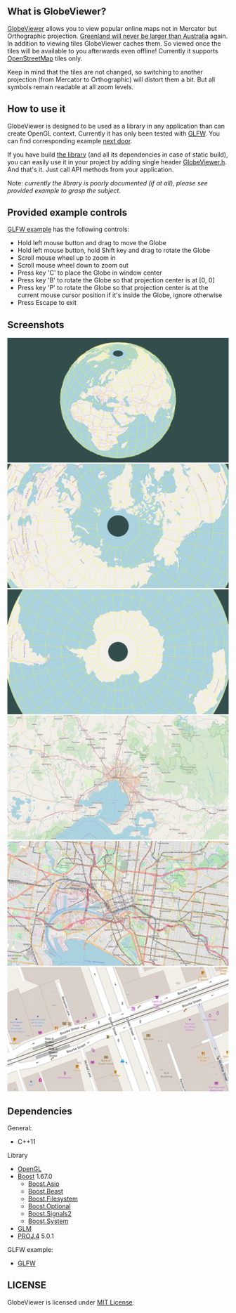 ## What is GlobeViewer?

[GlobeViewer](https://github.com/green-anger/GlobeViewer) allows you to view popular online maps not in Mercator but Orthographic projection.
[Greenland will never be larger than Australia](https://www.quora.com/Which-is-bigger-Australia-or-Greenland) again.
In addition to viewing tiles GlobeViewer caches them. So viewed once the tiles will be available to you afterwards even offline!
Currently it supports [OpenStreetMap](https://www.openstreetmap.org) tiles only.

Keep in mind that the tiles are not changed, so switching to another projection (from Mercator to Orthographic) will distort them a bit.
But all symbols remain readable at all zoom levels.

## How to use it

GlobeViewer is designed to be used as a library in any application than can create OpenGL context. Currently it has only been tested with [GLFW](https://www.glfw.org/).
You can find corresponding example [next door](./examples/glfw).

If you have build [the library](./lib) (and all its dependencies in case of static build), you can easily use it in your project by adding single header [GlobeViewer.h](/lib/include/GlobeViewer.h).
And that's it. Just call API methods from your application.

Note: _currently the library is poorly documented (if at all), please see provided example to grasp the subject_.

## Provided example controls

[GLFW example](./examples/glfw) has the following controls:
* Hold left mouse button and drag to move the Globe
* Hold left mouse button, hold Shift key and drag to rotate the Globe
* Scroll mouse wheel up to zoom in
* Scroll mouse wheel down to zoom out
* Press key 'C' to place the Globe in window center
* Press key 'B' to rotate the Globe so that projection center is at [0, 0]
* Press key 'P' to rotate the Globe so that projection center is at the current mouse cursor position if it's inside the Globe, ignore otherwise
* Press Escape to exit

## Screenshots

![The Globe](./doc/images/globe.png "The Globe")
![The North Pole](./doc/images/north_pole.png "The North Pole")
![The South Pole](./doc/images/south_pole.png "The South Pole")
![Melbourne from far away](./doc/images/melbourne_far.png "Melbourne from far away")
![Melbourne from not so far away](./doc/images/melbourne_mid.png "Melbourne from not so far away")
![Melbourne at zoom level 19](./doc/images/melbourne_close.png "Melbourne at zoom level 19")

## Dependencies

General:
* C++11

Library
* [OpenGL](https://www.khronos.org/opengl/)
* [Boost](https://www.boost.org/) 1.67.0
    - [Boost.Asio](https://www.boost.org/doc/libs/release/libs/asio/)
    - [Boost.Beast](https://www.boost.org/doc/libs/1_68_0/libs/beast/)
    - [Boost.Filesystem](https://www.boost.org/doc/libs/release/libs/filesystem/)
    - [Boost.Optional](https://www.boost.org/doc/libs/release/libs/optional/)
    - [Boost.Signals2](https://www.boost.org/doc/libs/release/libs/signals2/)
    - [Boost.System](https://www.boost.org/doc/libs/release/libs/system/)
* [GLM](https://glm.g-truc.net/)
* [PROJ.4](https://github.com/OSGeo/proj.4/) 5.0.1

GLFW example:
* [GLFW](https://www.glfw.org/)

## LICENSE

GlobeViewer is licensed under [MIT License](./LICENSE).
